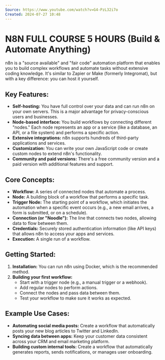 ```yaml
---
Source: https://www.youtube.com/watch?v=G4-PzL32i7o
Created: 2024-07-27 10:48
---
```


# N8N FULL COURSE 5 HOURS (Build & Automate Anything)

n8n is a "source available" and "fair code" automation platform that enables you to build complex workflows and automate tasks without extensive coding knowledge. It's similar to Zapier or Make (formerly Integromat), but with a key difference: you can host it yourself.

## Key Features:

*   **Self-hosting:** You have full control over your data and can run n8n on your own servers. This is a major advantage for privacy-conscious users and businesses.
*   **Node-based interface:** You build workflows by connecting different "nodes." Each node represents an app or a service (like a database, an API, or a file system) and performs a specific action.
*   **Extensive integrations:** n8n supports hundreds of third-party applications and services.
*   **Customization:** You can write your own JavaScript code or create custom nodes to extend n8n's functionality.
*   **Community and paid versions:** There's a free community version and a paid version with additional features and support.

## Core Concepts:

*   **Workflow:** A series of connected nodes that automate a process.
*   **Node:** A building block of a workflow that performs a specific task.
*   **Trigger Node:** The starting point of a workflow, which initiates the automation when a specific event occurs (e.g., a new email arrives, a form is submitted, or on a schedule).
*   **Connection (or "Noodle"):** The line that connects two nodes, allowing data to flow between them.
*   **Credentials:** Securely stored authentication information (like API keys) that allows n8n to access your apps and services.
*   **Execution:** A single run of a workflow.

## Getting Started:

1.  **Installation:** You can run n8n using Docker, which is the recommended method.
2.  **Building your first workflow:**
    *   Start with a trigger node (e.g., a manual trigger or a webhook).
    *   Add regular nodes to perform actions.
    *   Connect the nodes and pass data between them.
    *   Test your workflow to make sure it works as expected.

## Example Use Cases:

*   **Automating social media posts:** Create a workflow that automatically posts your new blog articles to Twitter and LinkedIn.
*   **Syncing data between apps:** Keep your customer data consistent across your CRM and email marketing platform.
*   **Building custom internal tools:** Create a workflow that automatically generates reports, sends notifications, or manages user onboarding. 